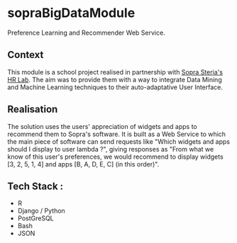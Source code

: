 # sopraBigDataModule

Preference Learning and Recommender Web Service.

## Context

This module is a school project realised in partnership with [Sopra Steria's HR Lab](http://www.soprahr.com/fr). The aim was to provide them with a way to integrate Data Mining and Machine Learning techniques to their auto-adaptative User Interface.

## Realisation

The solution uses the users' appreciation of widgets and apps to recommend them to Sopra's software. It is built as a Web Service to which the main piece of software can send requests like "Which widgets and apps should I display to user lambda ?", giving responses as "From what we know of this user's preferences, we would recommend to display widgets [3, 2, 5, 1, 4] and apps [B, A, D, E, C] (in this order)".

## Tech Stack :

- R
- Django / Python
- PostGreSQL
- Bash
- JSON
